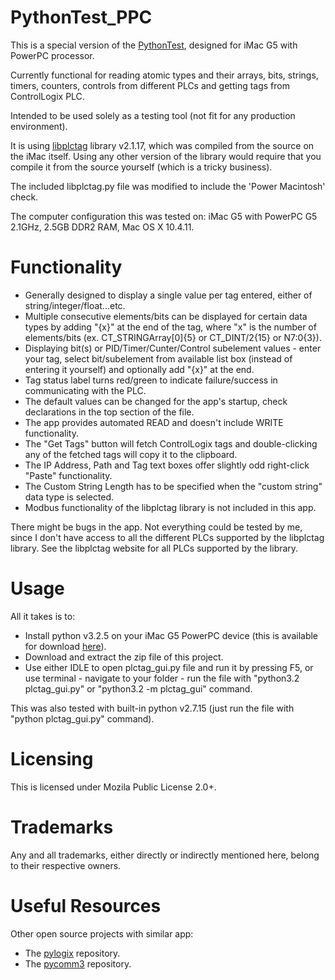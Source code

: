 # PythonTest_PPC
This is a special version of the [PythonTest](https://github.com/GitHubDragonFly/PythonTest), designed for iMac G5 with PowerPC processor.

Currently functional for reading atomic types and their arrays, bits, strings, timers, counters, controls from different PLCs and getting tags from ControlLogix PLC.

Intended to be used solely as a testing tool (not fit for any production environment).

It is using [libplctag](https://github.com/libplctag/libplctag) library v2.1.17, which was compiled from the source on the iMac itself.
Using any other version of the library would require that you compile it from the source yourself (which is a tricky business).

The included libplctag.py file was modified to include the 'Power Macintosh' check.

The computer configuration this was tested on: iMac G5 with PowerPC G5 2.1GHz, 2.5GB DDR2 RAM, Mac OS X 10.4.11.

# Functionality
- Generally designed to display a single value per tag entered, either of string/integer/float...etc.
- Multiple consecutive elements/bits can be displayed for certain data types by adding "{x}" at the end of the tag, where "x" is the number of elements/bits (ex. CT_STRINGArray[0]{5} or CT_DINT/2{15} or N7:0{3}).
- Displaying bit(s) or PID/Timer/Cunter/Control subelement values - enter your tag, select bit/subelement from available list box (instead of entering it yourself) and optionally add "{x}" at the end.
- Tag status label turns red/green to indicate failure/success in communicating with the PLC. 
- The default values can be changed for the app's startup, check declarations in the top section of the file.
- The app provides automated READ and doesn't include WRITE functionality.
- The "Get Tags" button will fetch ControlLogix tags and double-clicking any of the fetched tags will copy it to the clipboard.
- The IP Address, Path and Tag text boxes offer slightly odd right-click "Paste" functionality.
- The Custom String Length has to be specified when the "custom string" data type is selected.
- Modbus functionality of the libplctag library is not included in this app.

There might be bugs in the app. Not everything could be tested by me, since I don't have access to all the different PLCs supported by the libplctag library.
See the libplctag website for all PLCs supported by the library.

# Usage

All it takes is to:

- Install python v3.2.5 on your iMac G5 PowerPC device (this is available for download [here](https://www.python.org/downloads/mac-osx/)).
- Download and extract the zip file of this project.
- Use either IDLE to open plctag_gui.py file and run it by pressing F5, or use terminal - navigate to your folder - run the file with "python3.2 plctag_gui.py" or "python3.2 -m plctag_gui" command.

This was also tested with built-in python v2.7.15 (just run the file with "python plctag_gui.py" command).

# Licensing
This is licensed under Mozila Public License 2.0+.

# Trademarks
Any and all trademarks, either directly or indirectly mentioned here, belong to their respective owners.

# Useful Resources
Other open source projects with similar app:
- The [pylogix](https://github.com/dmroeder/pylogix) repository.
- The [pycomm3](https://github.com/ottowayi/pycomm3) repository.
